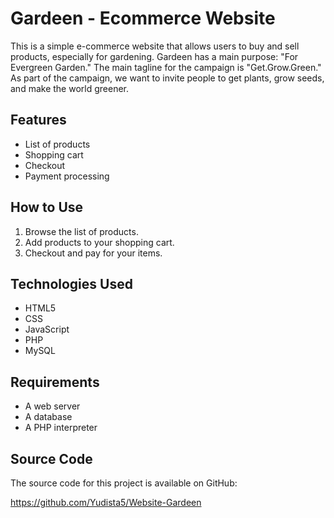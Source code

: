 # Gardeen - Ecommerce Website

This is a simple e-commerce website that allows users to buy and sell products, especially for gardening. Gardeen has a main purpose: "For Evergreen Garden." The main tagline for the campaign is "Get.Grow.Green." As part of the campaign, we want to invite people to get plants, grow seeds, and make the world greener.

## Features

* List of products
* Shopping cart
* Checkout
* Payment processing

## How to Use

1. Browse the list of products.
2. Add products to your shopping cart.
3. Checkout and pay for your items.

## Technologies Used

* HTML5
* CSS
* JavaScript
* PHP
* MySQL

## Requirements

* A web server
* A database
* A PHP interpreter

## Source Code

The source code for this project is available on GitHub:

https://github.com/Yudista5/Website-Gardeen
